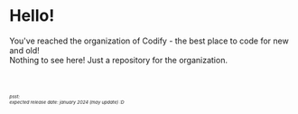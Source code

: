 # Hello! <br>
You've reached the organization of Codify - the best place to code for new and old!
<br>
Nothing to see here! Just a repository for the organization.
<br>
<br>
<br>
<br>
<i style="font-size: 8px;">psst:</i><br>
<i style="font-size: 8px;">expected release date: january 2024 (may update) :D</i> 

